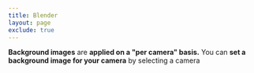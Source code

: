 ```yaml
---
title: Blender
layout: page
exclude: true
---
```


**Background images** are **applied on a "per camera" basis.** You can **set a background image for your camera** by selecting a camera
<!--stackedit_data:
eyJoaXN0b3J5IjpbMTQ4MTAwMTQ0N119
-->
